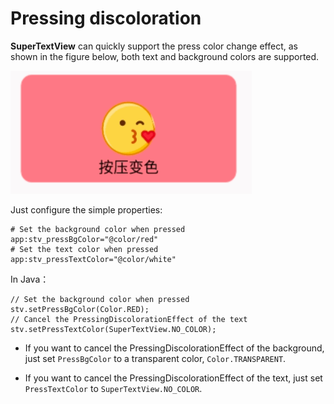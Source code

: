 # Pressing discoloration

  **SuperTextView** can quickly support the press color change effect, as shown in the figure below, both text and background colors are supported.


![](https://raw.githubusercontent.com/chenBingX/img/master/stv/按压变色.gif)


  Just configure the simple properties:

  ```
  # Set the background color when pressed
  app:stv_pressBgColor="@color/red"
  # Set the text color when pressed
  app:stv_pressTextColor="@color/white"
  ```

  In Java：

  ```
  // Set the background color when pressed
  stv.setPressBgColor(Color.RED);
  // Cancel the PressingDiscolorationEffect of the text
  stv.setPressTextColor(SuperTextView.NO_COLOR);
  ```

  - If you want to cancel the PressingDiscolorationEffect of the background, just set `PressBgColor` to a transparent color, `Color.TRANSPARENT`.
  
  
  - If you want to cancel the PressingDiscolorationEffect of the text, just set `PressTextColor` to `SuperTextView.NO_COLOR`.


